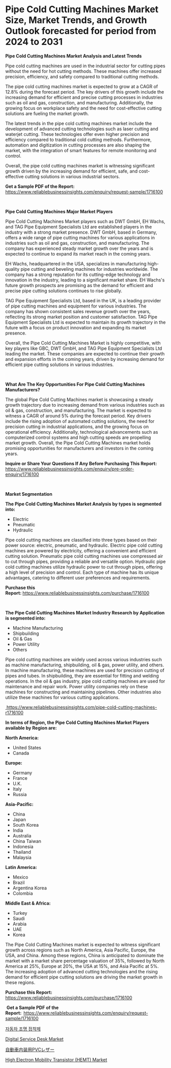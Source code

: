 <p><h1>Pipe Cold Cutting Machines Market Size, Market Trends, and Growth Outlook forecasted for period from 2024 to 2031</h1></p><p><strong>Pipe Cold Cutting Machines Market Analysis and Latest Trends</strong></p>
<p><p>Pipe cold cutting machines are used in the industrial sector for cutting pipes without the need for hot cutting methods. These machines offer increased precision, efficiency, and safety compared to traditional cutting methods.</p><p>The pipe cold cutting machines market is expected to grow at a CAGR of 12.8% during the forecast period. The key drivers of this growth include the increasing demand for efficient and precise cutting processes in industries such as oil and gas, construction, and manufacturing. Additionally, the growing focus on workplace safety and the need for cost-effective cutting solutions are fueling the market growth.</p><p>The latest trends in the pipe cold cutting machines market include the development of advanced cutting technologies such as laser cutting and waterjet cutting. These technologies offer even higher precision and efficiency compared to traditional cold cutting methods. Furthermore, automation and digitization in cutting processes are also shaping the market, with the integration of smart features for remote monitoring and control.</p><p>Overall, the pipe cold cutting machines market is witnessing significant growth driven by the increasing demand for efficient, safe, and cost-effective cutting solutions in various industrial sectors.</p></p>
<p><strong>Get a Sample PDF of the Report:&nbsp;</strong> <a href="https://www.reliablebusinessinsights.com/enquiry/request-sample/1716100">https://www.reliablebusinessinsights.com/enquiry/request-sample/1716100</a></p>
<p>&nbsp;</p>
<p><strong>Pipe Cold Cutting Machines Major Market Players</strong></p>
<p><p>Pipe Cold Cutting Machines Market players such as DWT GmbH, EH Wachs, and TAG Pipe Equipment Specialists Ltd are established players in the industry with a strong market presence. DWT GmbH, based in Germany, offers a wide range of pipe cutting machines for various applications in industries such as oil and gas, construction, and manufacturing. The company has experienced steady market growth over the years and is expected to continue to expand its market reach in the coming years.</p><p>EH Wachs, headquartered in the USA, specializes in manufacturing high-quality pipe cutting and beveling machines for industries worldwide. The company has a strong reputation for its cutting-edge technology and innovation in the industry, leading to a significant market share. EH Wachs's future growth prospects are promising as the demand for efficient and precise pipe cutting solutions continues to rise globally.</p><p>TAG Pipe Equipment Specialists Ltd, based in the UK, is a leading provider of pipe cutting machines and equipment for various industries. The company has shown consistent sales revenue growth over the years, reflecting its strong market position and customer satisfaction. TAG Pipe Equipment Specialists Ltd is expected to maintain its growth trajectory in the future with a focus on product innovation and expanding its market presence.</p><p>Overall, the Pipe Cold Cutting Machines Market is highly competitive, with key players like GBC, DWT GmbH, and TAG Pipe Equipment Specialists Ltd leading the market. These companies are expected to continue their growth and expansion efforts in the coming years, driven by increasing demand for efficient pipe cutting solutions in various industries.</p></p>
<p>&nbsp;</p>
<p><strong>What Are The Key Opportunities For Pipe Cold Cutting Machines Manufacturers?</strong></p>
<p><p>The global Pipe Cold Cutting Machines market is showcasing a steady growth trajectory due to increasing demand from various industries such as oil & gas, construction, and manufacturing. The market is expected to witness a CAGR of around 5% during the forecast period. Key drivers include the rising adoption of automated cutting solutions, the need for precision cutting in industrial applications, and the growing focus on operational efficiency. Additionally, technological advancements such as computerized control systems and high cutting speeds are propelling market growth. Overall, the Pipe Cold Cutting Machines market holds promising opportunities for manufacturers and investors in the coming years.</p></p>
<p><strong>Inquire or Share Your Questions If Any Before Purchasing This Report:</strong> <a href="https://www.reliablebusinessinsights.com/enquiry/pre-order-enquiry/1716100">https://www.reliablebusinessinsights.com/enquiry/pre-order-enquiry/1716100</a></p>
<p>&nbsp;</p>
<p><strong>Market Segmentation</strong></p>
<p><strong>The Pipe Cold Cutting Machines Market Analysis by types is segmented into:</strong></p>
<p><ul><li>Electric</li><li>Pneumatic</li><li>Hydraulic</li></ul></p>
<p><p>Pipe cold cutting machines are classified into three types based on their power source: electric, pneumatic, and hydraulic. Electric pipe cold cutting machines are powered by electricity, offering a convenient and efficient cutting solution. Pneumatic pipe cold cutting machines use compressed air to cut through pipes, providing a reliable and versatile option. Hydraulic pipe cold cutting machines utilize hydraulic power to cut through pipes, offering a high level of precision and control. Each type of machine has its unique advantages, catering to different user preferences and requirements.</p></p>
<p><strong>Purchase this Report:&nbsp;</strong><a href="https://www.reliablebusinessinsights.com/purchase/1716100">https://www.reliablebusinessinsights.com/purchase/1716100</a></p>
<p>&nbsp;</p>
<p><strong>The Pipe Cold Cutting Machines Market Industry Research by Application is segmented into:</strong></p>
<p><ul><li>Machine Manufacturing</li><li>Shipbuilding</li><li>Oil & Gas</li><li>Power Utility</li><li>Others</li></ul></p>
<p><p>Pipe cold cutting machines are widely used across various industries such as machine manufacturing, shipbuilding, oil & gas, power utility, and others. In machine manufacturing, these machines are used for precision cutting of pipes and tubes. In shipbuilding, they are essential for fitting and welding operations. In the oil & gas industry, pipe cold cutting machines are used for maintenance and repair work. Power utility companies rely on these machines for constructing and maintaining pipelines. Other industries also utilize these machines for various cutting applications.</p></p>
<p><a href="https://www.reliablebusinessinsights.com/pipe-cold-cutting-machines-r1716100">&nbsp;https://www.reliablebusinessinsights.com/pipe-cold-cutting-machines-r1716100</a></p>
<p><strong>In terms of Region, the Pipe Cold Cutting Machines Market Players available by Region are:</strong></p>
<p>
    <p> <strong> North America: </strong>
        <ul>
            <li>United States</li>
            <li>Canada</li>
        </ul>
        </p> 
    <p> <strong> Europe: </strong>
        <ul>
            <li>Germany</li>
            <li>France</li>
            <li>U.K.</li>
            <li>Italy</li>
            <li>Russia</li>
        </ul>
        </p> 
    <p> <strong> Asia-Pacific: </strong>
        <ul>
            <li>China</li>
            <li>Japan</li>
            <li>South Korea</li>
            <li>India</li>
            <li>Australia</li>
            <li>China Taiwan</li>
            <li>Indonesia</li>
            <li>Thailand</li>
            <li>Malaysia</li>
        </ul>
        </p> 
    <p> <strong> Latin America: </strong>
        <ul>
            <li>Mexico</li>
            <li>Brazil</li>
            <li>Argentina Korea</li>
            <li>Colombia</li>
        </ul>
        </p> 
    <p> <strong> Middle East & Africa: </strong>
        <ul>
            <li>Turkey</li>
            <li>Saudi</li>
            <li>Arabia</li>
            <li>UAE</li>
            <li>Korea</li>
        </ul>
    </p>
    </p>
<p><p>The Pipe Cold Cutting Machines market is expected to witness significant growth across regions such as North America, Asia Pacific, Europe, the USA, and China. Among these regions, China is anticipated to dominate the market with a market share percentage valuation of 35%, followed by North America at 25%, Europe at 20%, the USA at 15%, and Asia Pacific at 5%. The increasing adoption of advanced cutting technologies and the rising demand for efficient pipe cutting solutions are driving the market growth in these regions.</p></p>
<p><strong>Purchase this Report: </strong><a href="https://www.reliablebusinessinsights.com/purchase/1716100">https://www.reliablebusinessinsights.com/purchase/1716100</a></p>
<p>&nbsp;<strong>Get a Sample PDF of the Report:&nbsp;&nbsp;</strong><a href="https://www.reliablebusinessinsights.com/enquiry/request-sample/1716100">https://www.reliablebusinessinsights.com/enquiry/request-sample/1716100</a></p>
<p><strong></strong></p>
<p><p><a href="https://github.com/durgin521/Market-Research-Report-List-1/blob/main/2113685110929.md">자동차 조명 접착제</a></p><p><a href="https://github.com/prosalinda88/Market-Research-Report-List-4/blob/main/digital-service-desk-market.md">Digital Service Desk Market</a></p><p><a href="https://github.com/pepo3k/Market-Research-Report-List-2/blob/main/7982239113771.md">自動車内装用PVCレザー</a></p><p><a href="https://github.com/globismark/Market-Research-Report-List-3/blob/main/high-electron-mobility-transistor-hemt-market.md">High Electron Mobility Transistor (HEMT) Market</a></p></p>